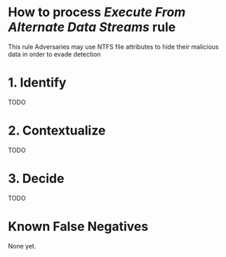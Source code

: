 # How to process *Execute From Alternate Data Streams* rule
This rule Adversaries may use NTFS file attributes to hide their malicious data in order to evade detection

# 1. Identify
TODO

# 2. Contextualize
TODO

# 3. Decide
TODO

# Known False Negatives
None yet.

